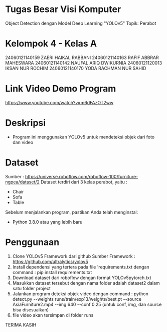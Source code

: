 # Tugas Besar Visi Komputer

Object Detection dengan Model Deep Learning "YOLOv5"
Topik: Perabot

# Kelompok 4 - Kelas A

24060121140159 ZAERI HAIKAL RABBANI
24060121140163 RAFIF ABBRAR MAHESWARA
24060121140142 NAUFAL ARIQ DWIKURNIA
24060121120013 IKSAN NUR ROCHIM
24060121140170 YODA RACHMAN NUR SAHID

# Link Video Demo Program

https://www.youtube.com/watch?v=m6dFAzOT2ww

# Deskripsi

- Program ini menggunakan YOLOv5 untuk mendeteksi objek dari foto dan video

# Dataset

Sumber : https://universe.roboflow.com/roboflow-100/furniture-ngpea/dataset/2
Dataset terdiri dari 3 kelas perabot, yaitu :

- Chair
- Sofa
- Table

Sebelum menjalankan program, pastikan Anda telah menginstal:

- Python 3.8.0 atau yang lebih baru

# Penggunaan

1. Clone YOLOv5 Framework dari github
   Sumber Framework : https://github.com/ultralytics/yolov5
2. Install dependensi yang tertera pada file 'requirements.txt dengan command : pip install requirements.txt
3. Download dataset dari roboflow dengan format YOLOv5pytorch.txt
4. Masukkan dataset tersebut dengan nama folder adalah dataset2 dalam satu folder project
5. Jalankan program deteksi objek video dengan command :
   python detect.py --weights runs/train/exp13/weights/best.pt --source AsiaFurniture2.mp4 --img 640 --conf 0.25 (untuk conf, img, dan source bisa disesuaikan)
6. file video akan tersimpan di folder runs

TERIMA KASIH

